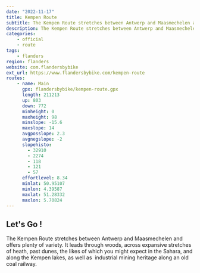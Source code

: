 ```yaml
---
date: "2022-11-17"
title: Kempen Route
subtitle: The Kempen Route stretches between Antwerp and Maasmechelen and offers plenty of variety
description: The Kempen Route stretches between Antwerp and Maasmechelen and offers plenty of variety.
categories:
    - official
    - route
tags:
    - flanders
region: flanders
website: com.flandersbybike
ext_url: https://www.flandersbybike.com/kempen-route
routes:
    - name: Main
      gpx: flandersbybike/kempen-route.gpx
      length: 211213
      up: 803
      down: 772
      minheight: 0
      maxheight: 98
      minslope: -15.6
      maxslope: 14
      avgposslope: 2.3
      avgnegslope: -2
      slopehisto:
        - 32910
        - 2274
        - 118
        - 121
        - 57
      effortlevel: 8.34
      minlat: 50.95107
      minlon: 4.39587
      maxlat: 51.28332
      maxlon: 5.70824
---
```


## Let's Go ! 

The Kempen Route stretches between Antwerp and Maasmechelen and offers plenty of variety. It leads through woods, across expansive stretches of heath, past dunes, the likes of which you might expect in the Sahara, and along the Kempen lakes, as well as  industrial mining heritage along an old coal railway.
